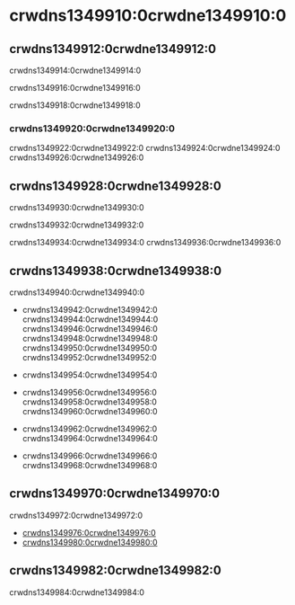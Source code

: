 # crwdns1349910:0crwdne1349910:0

## crwdns1349912:0crwdne1349912:0

crwdns1349914:0crwdne1349914:0

crwdns1349916:0crwdne1349916:0

crwdns1349918:0crwdne1349918:0

### crwdns1349920:0crwdne1349920:0

crwdns1349922:0crwdne1349922:0  crwdns1349924:0crwdne1349924:0 crwdns1349926:0crwdne1349926:0

## crwdns1349928:0crwdne1349928:0

crwdns1349930:0crwdne1349930:0

crwdns1349932:0crwdne1349932:0

crwdns1349934:0crwdne1349934:0 crwdns1349936:0crwdne1349936:0

## crwdns1349938:0crwdne1349938:0

crwdns1349940:0crwdne1349940:0

* crwdns1349942:0crwdne1349942:0 crwdns1349944:0crwdne1349944:0 crwdns1349946:0crwdne1349946:0 crwdns1349948:0crwdne1349948:0 crwdns1349950:0crwdne1349950:0 crwdns1349952:0crwdne1349952:0

* crwdns1349954:0crwdne1349954:0

* crwdns1349956:0crwdne1349956:0 crwdns1349958:0crwdne1349958:0 crwdns1349960:0crwdne1349960:0

* crwdns1349962:0crwdne1349962:0 crwdns1349964:0crwdne1349964:0

* crwdns1349966:0crwdne1349966:0 crwdns1349968:0crwdne1349968:0

## crwdns1349970:0crwdne1349970:0

crwdns1349972:0crwdne1349972:0

* [crwdns1349976:0crwdne1349976:0](crwdns1349974:0crwdne1349974:0)
* [crwdns1349980:0crwdne1349980:0](crwdns1349978:0crwdne1349978:0)

## crwdns1349982:0crwdne1349982:0

crwdns1349984:0crwdne1349984:0
